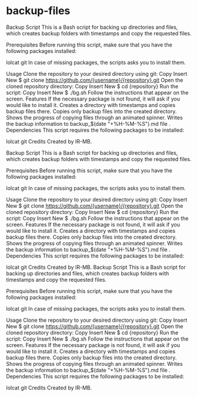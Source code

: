 # backup-files
Backup Script
This is a Bash script for backing up directories and files, which creates backup folders with timestamps and copy the requested files.

Prerequisites
Before running this script, make sure that you have the following packages installed:

lolcat
git
In case of missing packages, the scripts asks you to install them.

Usage
Clone the repository to your desired directory using git:
Copy
Insert
New
$ git clone https://github.com/{username}/{repository}.git
Open the cloned repository directory:
Copy
Insert
New
$ cd {repository}
Run the script:
Copy
Insert
New
$ ./bg.sh
Follow the instructions that appear on the screen.
Features
If the necessary package is not found, it will ask if you would like to install it.
Creates a directory with timestamps and copies backup files there.
Copies only backup files into the created directory.
Shows the progress of copying files through an animated spinner.
Writes the backup information to backup_$(date "+%H-%M-%S").md file .
Dependencies
This script requires the following packages to be installed:

lolcat
git
Credits
Created by IR-MB.

Backup Script
This is a Bash script for backing up directories and files, which creates backup folders with timestamps and copy the requested files.

Prerequisites
Before running this script, make sure that you have the following packages installed:

lolcat
git
In case of missing packages, the scripts asks you to install them.

Usage
Clone the repository to your desired directory using git:
Copy
Insert
New
$ git clone https://github.com/{username}/{repository}.git
Open the cloned repository directory:
Copy
Insert
New
$ cd {repository}
Run the script:
Copy
Insert
New
$ ./bg.sh
Follow the instructions that appear on the screen.
Features
If the necessary package is not found, it will ask if you would like to install it.
Creates a directory with timestamps and copies backup files there.
Copies only backup files into the created directory.
Shows the progress of copying files through an animated spinner.
Writes the backup information to backup_$(date "+%H-%M-%S").md file .
Dependencies
This script requires the following packages to be installed:

lolcat
git
Credits
Created by IR-MB.
Backup Script
This is a Bash script for backing up directories and files, which creates backup folders with timestamps and copy the requested files.

Prerequisites
Before running this script, make sure that you have the following packages installed:

lolcat
git
In case of missing packages, the scripts asks you to install them.

Usage
Clone the repository to your desired directory using git:
Copy
Insert
New
$ git clone https://github.com/{username}/{repository}.git
Open the cloned repository directory:
Copy
Insert
New
$ cd {repository}
Run the script:
Copy
Insert
New
$ ./bg.sh
Follow the instructions that appear on the screen.
Features
If the necessary package is not found, it will ask if you would like to install it.
Creates a directory with timestamps and copies backup files there.
Copies only backup files into the created directory.
Shows the progress of copying files through an animated spinner.
Writes the backup information to backup_$(date "+%H-%M-%S").md file .
Dependencies
This script requires the following packages to be installed:

lolcat
git
Credits
Created by IR-MB.
